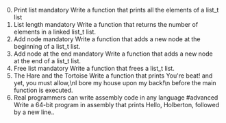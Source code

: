 0. Print list
mandatory
Write a function that prints all the elements of a list_t list
1. List length
mandatory
Write a function that returns the number of elements in a linked list_t list.
2. Add node
mandatory
Write a function that adds a new node at the beginning of a list_t list.
3. Add node at the end
mandatory
Write a function that adds a new node at the end of a list_t list.
4. Free list
mandatory
Write a function that frees a list_t list.
5. The Hare and the Tortoise
Write a function that prints You're beat! and yet, you must allow,\nI bore my house upon my back!\n before the main function is executed.
6. Real programmers can write assembly code in any language
#advanced
Write a 64-bit program in assembly that prints Hello, Holberton, followed by a new line..
